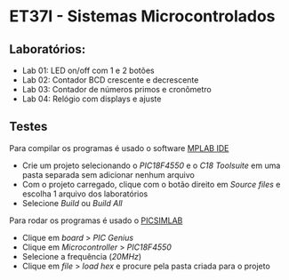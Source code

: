 # ET37I - Sistemas Microcontrolados

## Laboratórios:
- Lab 01: LED on/off com 1 e 2 botões
- Lab 02: Contador BCD crescente e decrescente
- Lab 03: Contador de números primos e cronômetro
- Lab 04: Relógio com displays e ajuste

## Testes
Para compilar os programas é usado o software [MPLAB IDE](https://mplab-ide.software.informer.com/8.9/)
- Crie um projeto selecionando o _PIC18F4550_ e o _C18 Toolsuite_ em uma pasta separada sem adicionar nenhum arquivo
- Com o projeto carregado, clique com o botão direito em _Source files_ e escolha 1 arquivo dos laboratórios
- Selecione _Build_ ou _Build All_

Para rodar os programas é usado o [PICSIMLAB](https://github.com/lcgamboa/picsimlab)
- Clique em _board_ > _PIC Genius_
- Clique em _Microcontroller_ > _PIC18F4550_
- Selecione a frequência (_20MHz_)
- Clique em _file_ > _load hex_ e procure pela pasta criada para o projeto

